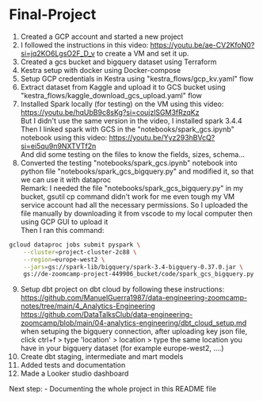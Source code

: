 # Final-Project

1) Created a GCP account and started a new project  
2) I followed the instructions in this video: https://youtu.be/ae-CV2KfoN0?si=jq2KO6LgsO2F_D_v to create a VM and set it up.   
3) Created a gcs bucket and bigquery dataset using Terraform   
4) Kestra setup with docker using Docker-compose  
5) Setup GCP credentials in Kestra using "kestra_flows/gcp_kv.yaml" flow  
6) Extract dataset from Kaggle and upload it to GCS bucket using "kestra_flows/kaggle_download_gcs_upload.yaml" flow  
7) Installed Spark locally (for testing) on the VM using this video: https://youtu.be/hqUbB9c8sKg?si=coujzlSGM3fRzqKz  
But I didn't use the same version in the video, I installed spark 3.4.4  
Then I linked spark with GCS in the "notebooks/spark_gcs.ipynb" notebook using this video: https://youtu.be/Yyz293hBVcQ?si=ei5qu9n9NXTVTf2n   
And did some testing on the files to know the fields, sizes, schema...  
8) Converted the testing "notebooks/spark_gcs.ipynb" notebook into python file "notebooks/spark_gcs_bigquery.py" and modified it, 
so that we can use it with dataproc  
Remark: I needed the file "notebooks/spark_gcs_bigquery.py" in my bucket, gsutil cp command didn't work for me even tough my VM service account
had all the necessary permissions.
So I uploaded the file manually by downloading it from vscode to my local computer then using GCP GUI to upload it  
Then I ran this command:
```bash
gcloud dataproc jobs submit pyspark \
    --cluster=project-cluster-2c88 \
    --region=europe-west2 \
    --jars=gs://spark-lib/bigquery/spark-3.4-bigquery-0.37.0.jar \
    gs://de-zoomcamp-project-449906_bucket/code/spark_gcs_bigquery.py
```
9) Setup dbt project on dbt cloud by following these instructions:        
https://github.com/ManuelGuerra1987/data-engineering-zoomcamp-notes/tree/main/4_Analytics-Engineering   
https://github.com/DataTalksClub/data-engineering-zoomcamp/blob/main/04-analytics-engineering/dbt_cloud_setup.md  
when setuping the bigquery connection, after uploading key json file, click ctrl+f > type 'location' > location >
type the same location you have in your bigquery dataset (for example europe-west2, ....)
10) Create dbt staging, intermediate and mart models
11) Added tests and documentation
12) Made a Looker studio dashboard


Next step: 
    - Documenting the whole project in this README file
